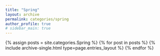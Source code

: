 ```yaml
---
title: "Spring"
layout: archive
permalink: categories/spring
author_profile: true
# sidebar_main: true
---
```


{% assign posts = site.categories.Spring %}
{% for post in posts %} {% include archive-single.html type=page.entries_layout %} {% endfor %}